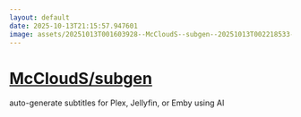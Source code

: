 ```yaml
---
layout: default
date: 2025-10-13T21:15:57.947601
image: assets/20251013T001603928--McCloudS--subgen--20251013T002218533--cropped.png
---
```


# [McCloudS/subgen](https://github.com/McCloudS/subgen)

auto-generate subtitles for Plex, Jellyfin, or Emby using AI
